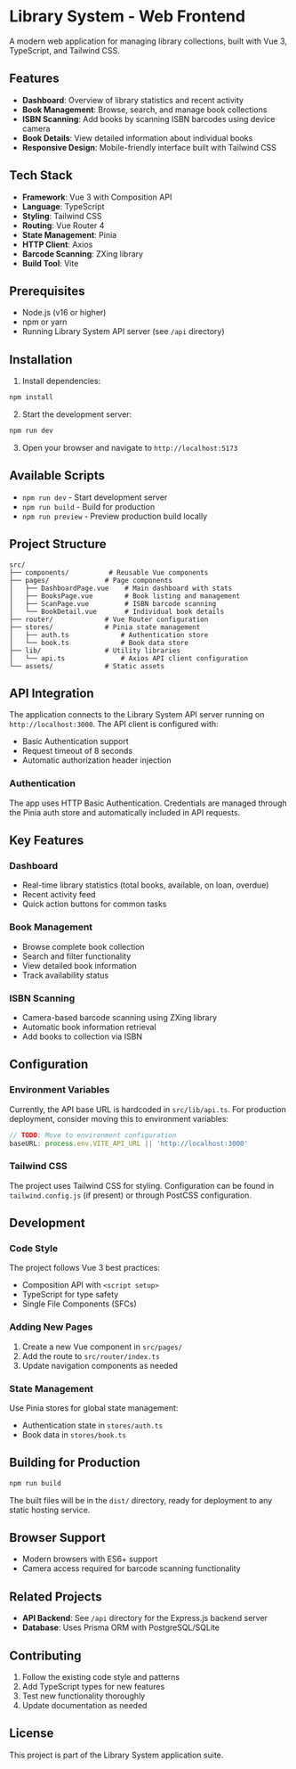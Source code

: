 # Library System - Web Frontend

A modern web application for managing library collections, built with Vue 3, TypeScript, and Tailwind CSS.

## Features

- **Dashboard**: Overview of library statistics and recent activity
- **Book Management**: Browse, search, and manage book collections
- **ISBN Scanning**: Add books by scanning ISBN barcodes using device camera
- **Book Details**: View detailed information about individual books
- **Responsive Design**: Mobile-friendly interface built with Tailwind CSS

## Tech Stack

- **Framework**: Vue 3 with Composition API
- **Language**: TypeScript
- **Styling**: Tailwind CSS
- **Routing**: Vue Router 4
- **State Management**: Pinia
- **HTTP Client**: Axios
- **Barcode Scanning**: ZXing library
- **Build Tool**: Vite

## Prerequisites

- Node.js (v16 or higher)
- npm or yarn
- Running Library System API server (see `/api` directory)

## Installation

1. Install dependencies:
```bash
npm install
```

2. Start the development server:
```bash
npm run dev
```

3. Open your browser and navigate to `http://localhost:5173`

## Available Scripts

- `npm run dev` - Start development server
- `npm run build` - Build for production
- `npm run preview` - Preview production build locally

## Project Structure

```
src/
├── components/          # Reusable Vue components
├── pages/              # Page components
│   ├── DashboardPage.vue    # Main dashboard with stats
│   ├── BooksPage.vue        # Book listing and management
│   ├── ScanPage.vue         # ISBN barcode scanning
│   └── BookDetail.vue       # Individual book details
├── router/             # Vue Router configuration
├── stores/             # Pinia state management
│   ├── auth.ts             # Authentication store
│   └── book.ts             # Book data store
├── lib/                # Utility libraries
│   └── api.ts              # Axios API client configuration
└── assets/             # Static assets
```

## API Integration

The application connects to the Library System API server running on `http://localhost:3000`. The API client is configured with:

- Basic Authentication support
- Request timeout of 8 seconds
- Automatic authorization header injection

### Authentication

The app uses HTTP Basic Authentication. Credentials are managed through the Pinia auth store and automatically included in API requests.

## Key Features

### Dashboard
- Real-time library statistics (total books, available, on loan, overdue)
- Recent activity feed
- Quick action buttons for common tasks

### Book Management
- Browse complete book collection
- Search and filter functionality
- View detailed book information
- Track availability status

### ISBN Scanning
- Camera-based barcode scanning using ZXing library
- Automatic book information retrieval
- Add books to collection via ISBN

## Configuration

### Environment Variables

Currently, the API base URL is hardcoded in `src/lib/api.ts`. For production deployment, consider moving this to environment variables:

```typescript
// TODO: Move to environment configuration
baseURL: process.env.VITE_API_URL || 'http://localhost:3000'
```

### Tailwind CSS

The project uses Tailwind CSS for styling. Configuration can be found in `tailwind.config.js` (if present) or through PostCSS configuration.

## Development

### Code Style

The project follows Vue 3 best practices:
- Composition API with `<script setup>`
- TypeScript for type safety
- Single File Components (SFCs)

### Adding New Pages

1. Create a new Vue component in `src/pages/`
2. Add the route to `src/router/index.ts`
3. Update navigation components as needed

### State Management

Use Pinia stores for global state management:
- Authentication state in `stores/auth.ts`
- Book data in `stores/book.ts`

## Building for Production

```bash
npm run build
```

The built files will be in the `dist/` directory, ready for deployment to any static hosting service.

## Browser Support

- Modern browsers with ES6+ support
- Camera access required for barcode scanning functionality

## Related Projects

- **API Backend**: See `/api` directory for the Express.js backend server
- **Database**: Uses Prisma ORM with PostgreSQL/SQLite

## Contributing

1. Follow the existing code style and patterns
2. Add TypeScript types for new features
3. Test new functionality thoroughly
4. Update documentation as needed

## License

This project is part of the Library System application suite.
